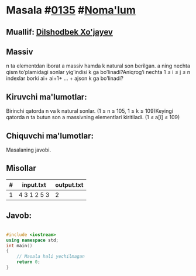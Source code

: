 
<h1>Masala #<a href="https://robocontest.uz/tasks/0135">0135</a> #<a href="https://robocontest.uz/tasks?category=1">Noma'lum</a></h1>
<h2> Muallif: <a href="https://robocontest.uz/profile/dxz05">Dilshodbek Xo'jayev</a></h2>
<h2>Massiv</h2>
<p>n ta elementdan iborat a massiv hamda k natural son berilgan. a ning nechta qism to’plamidagi sonlar yig’indisi k ga bo’linadi?Aniqrog’i nechta 1 ≤ i ≤ j ≤ n indexlar borki ai+ ai+1+ … + ajson k ga bo’linadi?</p>
<h2>Kiruvchi ma'lumotlar:</h2>
<p>Birinchi qatorda n va k natural sonlar. (1 ≤ n ≤ 105, 1 ≤ k ≤ 109)Keyingi qatorda n ta butun son a massivning elementlari kiritiladi. (1 ≤ a[i] ≤ 109)</p>
<h2>Chiquvchi ma'lumotlar:</h2>
<p>Masalaning javobi.</p>
<h2>Misollar</h2>
<table>
    <thead>
        <tr>
            <th>#</th>
            <th>input.txt</th>
            <th>output.txt</th>
        </tr>
    </thead>
    <tbody>
            <tr>
                <td>1</td>
                <td>4 3
1 2 5 3</td>
                <td>2</td>
            </tr>
    </tbody>
    </table>
    
<h2>Javob:</h2>

######
```cpp
#include <iostream>
using namespace std;
int main()
{
    // Masala hali yechilmagan
    return 0;
}
```
